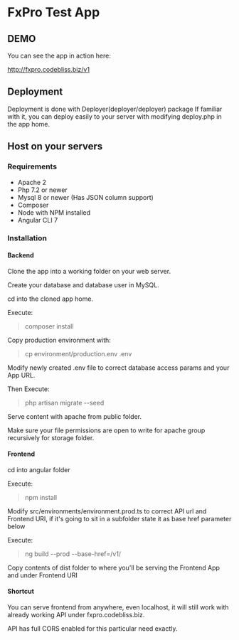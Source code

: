
# FxPro Test App

## DEMO

You can see the app in action here:

http://fxpro.codebliss.biz/v1 

## Deployment

Deployment is done with Deployer(deployer/deployer) package
If familiar with it, you can deploy easily to your server with modifying deploy.php in the app home.

## Host on your servers 
### Requirements

- Apache 2
- Php 7.2 or newer
- Mysql 8 or newer (Has JSON column support)
- Composer
- Node with NPM installed
- Angular CLI 7

### Installation

#### Backend
Clone the app into a working folder on your web server.

Create your database and database user in MySQL.
 
cd into the cloned app home. 

Execute:
> composer install

Copy production environment with:
> cp environment/production.env .env

Modify newly created .env file to correct database access params and your App URL.

Then Execute:
> php artisan migrate --seed

Serve content with apache from public folder.

Make sure your file permissions are open to write for apache group recursively for storage folder.

#### Frontend
cd into angular folder

Execute:
> npm install

Modify src/environments/environment.prod.ts to correct API url and Frontend URI, 
if it's going to sit in a subfolder state it as base href parameter below

Execute:
> ng build --prod --base-href=/v1/

Copy contents of dist folder to where you'll be serving the Frontend App and under Frontend URI


#### Shortcut

You can serve frontend from anywhere, even localhost, it will still work with already working API under fxpro.codebliss.biz.

API has full CORS enabled for this particular need exactly. 







